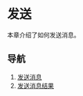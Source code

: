 # 发送

本章介绍了如何发送消息。

## 导航

1. [发送消息](/Lagrange.Core/Send/SendMessage)
2. [发送消息结果](/Lagrange.Core/Send/MessageResult)
